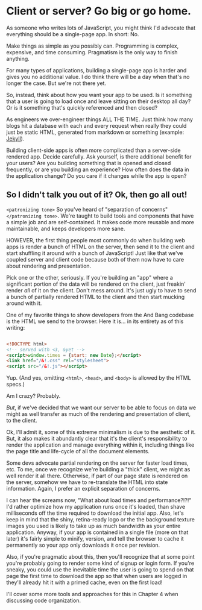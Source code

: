 # Client or server? Go big or go home.

As someone who writes lots of JavaScript, you might think I'd advocate that everything should be a single-page app. In short: No.

Make things as simple as you possibly can. Programming is complex, expensive, and time consuming. Pragmatism is the only way to finish anything.

For many types of applications, building a single-page app is harder and gives you no additional value. I do think there will be a day when that's no longer the case. But we're not there yet.

So, instead, think about how you want your app to be used. Is it something that a user is going to load once and leave sitting on their desktop all day? Or is it something that's quickly referenced and then closed?

As engineers we over-engineer things ALL THE TIME. Just think how many blogs hit a database with each and every request when really they could just be static HTML, generated from markdown or something (example: [Jekyll](https://github.com/mojombo/jekyll)).

Building client-side apps is often more complicated than a server-side rendered app. Decide carefully. Ask yourself, is there additional benefit for your users? Are you building something that is opened and closed frequently, or are you building an experience? How often does the data in the application change? Do you care if it changes while the app is open?


## So I didn't talk you out of it? Ok, then go all out!

`<patronizing tone>` So you've heard of "separation of concerns" `</patronizing tone>`. We're taught to build tools and components that have a simple job and are self-contained. It makes code more reusable and more maintainable, and keeps developers more sane. 

HOWEVER, the first thing people most commonly do when building web apps is render a bunch of HTML on the server, then send it to the client and start shuffling it around with a bunch of JavaScript! Just like that we've coupled server and client code because both of them now have to care about rendering and presentation.

Pick one or the other, seriously. If you're building an "app" where a significant portion of the data will be rendered on the client, just freakin' render *all* of it on the client. Don't mess around. It's just ugly to have to send a bunch of partially rendered HTML to the client and then start mucking around with it. 

One of my favorite things to show developers from the And Bang codebase is the HTML we send to the browser. Here it is... in its entirety as of this writing:

```html

<!DOCTYPE html>
<!-- served with <3, &yet -->
<script>window.times = {start: new Date};</script>
<link href="/&!.css" rel="stylesheet">
<script src="/&!.js"></script>
```

Yup. (And yes, omitting `<html>`, `<head>`, and `<body>` is allowed by the HTML specs.)

Am I crazy? Probably. 

*But*, if we've decided that we want our server to be able to focus on data we might as well transfer as much of the rendering and presentation of client, to the client. 

Ok, I'll admit it, some of this extreme minimalism is due to the aesthetic of it. But, it also makes it abundantly clear that it's the client's responsibility to render the application and manage everything within it, including things like the page title and life-cycle of all the document elements.

Some devs advocate partial rendering on the server for faster load times, etc. To me, once we recognize we're building a "thick" client, we might as well render it all there. Otherwise, if part of our page state is rendered on the server, somehow we have to re-translate the HTML into state information. Again, I prefer an explicit separation of concerns.

I can hear the screams now, "What about load times and performance?!?!" I'd rather optimize how my application runs once it's loaded, than shave milliseconds off the time required to download the initial app. Also, let's keep in mind that the shiny, retina-ready logo or the the background texture images you used is likely to take up as much bandwidth as your entire application. Anyway, if your app is contained in a single file (more on that later) it's fairly simple to minify, version, and tell the browser to cache it permanently so your app only downloads it once per revision.

Also, if you're pragmatic about this, then you'll recognize that at some point you're probably going to render some kind of signup or login form. If you're sneaky, you could use the inevitable time the user is going to spend on that page the first time to download the app so that when users are logged in they'll already hit it with a primed cache, even on the first load!

I'll cover some more tools and approaches for this in Chapter 4 when discussing code organization.

